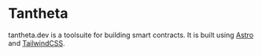 # Tantheta

tantheta.dev is a toolsuite for building smart contracts. It is built using [Astro](https://astro.build) and [TailwindCSS](https://tailwindcss.com).
